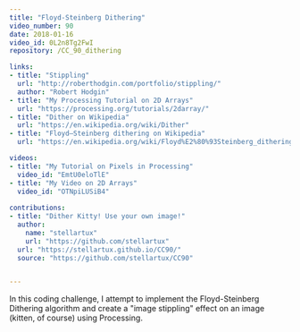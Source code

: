 ```yaml
---
title: "Floyd-Steinberg Dithering"
video_number: 90
date: 2018-01-16
video_id: 0L2n8Tg2FwI
repository: /CC_90_dithering

links:
- title: "Stippling"
  url: "http://roberthodgin.com/portfolio/stippling/"
  author: "Robert Hodgin"
- title: "My Processing Tutorial on 2D Arrays"
  url: "https://processing.org/tutorials/2darray/"
- title: "Dither on Wikipedia"
  url: "https://en.wikipedia.org/wiki/Dither"
- title: "Floyd–Steinberg dithering on Wikipedia"
  url: "https://en.wikipedia.org/wiki/Floyd%E2%80%93Steinberg_dithering"

videos:
- title: "My Tutorial on Pixels in Processing"
  video_id: "EmtU0eloTlE"
- title: "My Video on 2D Arrays"
  video_id: "OTNpiLUSiB4"  
  
contributions:
- title: "Dither Kitty! Use your own image!"
  author:
    name: "stellartux"
    url: "https://github.com/stellartux"
  url: "https://stellartux.github.io/CC90/"
  source: "https://github.com/stellartux/CC90"


---
```


In this coding challenge, I attempt to implement the Floyd-Steinberg Dithering algorithm and create a "image stippling" effect on an image (kitten, of course) using Processing.

